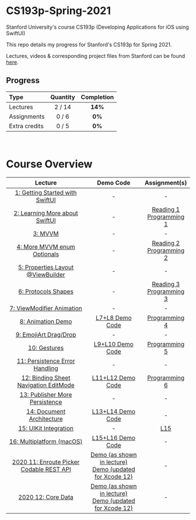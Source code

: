 # CS193p-Spring-2021

Stanford University's course CS193p (Developing Applications for iOS using SwiftUI)

This repo details my progress for Stanford's CS193p for Spring 2021.

Lectures, videos & corresponding project files from Stanford can be found [here](https://cs193p.sites.stanford.edu).

## Progress
Type                                | Quantity  | Completion
:---                                |  :---:  |   :---:
Lectures                            | 2 / 14 |  **14%**
Assignments                         |  0 / 6  | **0%**
Extra credits                       |  0 / 5  | **0%**

<br>

# Course Overview
| Lecture | Demo Code | Assignment(s)
| :-----: | :-------: | :-----------:
| [1: Getting Started with SwiftUI](https://youtu.be/bqu6BquVi2M) | - | - |
| [2: Learning More about SwiftUI](https://youtu.be/3lahkdHEhW8) | - |[Reading 1](https://cs193p.sites.stanford.edu/sites/g/files/sbiybj16636/files/media/file/reading_1.pdf)<br>[Programming 1](https://cs193p.sites.stanford.edu/sites/g/files/sbiybj16636/files/media/file/assignment_1.pdf) |
| [3: MVVM](https://youtu.be/--qKOhdgJAs) | - | - |
| [4: More MVVM enum Optionals](https://youtu.be/oWZOFSYS5GE) | - | [Reading 2](https://cs193p.sites.stanford.edu/sites/g/files/sbiybj16636/files/media/file/Reading%202.pdf)<br>[Programming 2](https://cs193p.sites.stanford.edu/sites/g/files/sbiybj16636/files/media/file/Assignment%202.pdf)|
| [5: Properties Layout @ViewBuilder](https://www.youtube.com/watch?v=ayQl_F_uMS4) | - | - |
| [6: Protocols Shapes](https://www.youtube.com/watch?v=Og9gXZpbKWo) | - | [Reading 3](https://cs193p.sites.stanford.edu/sites/g/files/sbiybj16636/files/media/file/reading_3_0.pdf)<br>[Programming 3](https://cs193p.sites.stanford.edu/sites/g/files/sbiybj16636/files/media/file/assignment_3_0.pdf) |
| [7: ViewModifier Animation](https://youtu.be/PoeaUMGAx6c) | - | - |
| [8: Animation Demo](https://youtu.be/-N1UR7Y105g) | [L7+L8 Demo Code](https://web.stanford.edu/class/cs193p/Spring2021/MemorizeL8.zip) | [Programming 4](https://cs193p.sites.stanford.edu/sites/g/files/sbiybj16636/files/media/file/assignment_4_0.pdf) |
| [9: EmojiArt Drag/Drop](https://youtu.be/eNS5EzgK3lY) | - | - |
| [10: Gestures](https://youtu.be/iszjyoo3SYI) | [L9+L10 Demo Code](https://web.stanford.edu/class/cs193p/Spring2021/EmojiArtL10.zip) | [Programming 5](https://cs193p.sites.stanford.edu/sites/g/files/sbiybj16636/files/media/file/assignment_5_0.pdf) |
| [11: Persistence Error Handling](https://youtu.be/pT5yiBu2xbU) |  - | - |
| [12: Binding Sheet Navigation EditMode](https://youtu.be/s3tMkz1clOA) | [L11+L12 Demo Code](https://web.stanford.edu/class/cs193p/Spring2021/EmojiArtL12.zip) | [Programming 6](https://cs193p.sites.stanford.edu/sites/g/files/sbiybj16636/files/media/file/assignment_6.pdf) |
| [13: Publisher More Persistence](https://youtu.be/wX3ruVLlWPg) | - | - |
| [14: Document Architecture](https://youtu.be/Ou25reI71zU) | [L13+L14 Demo Code](https://web.stanford.edu/class/cs193p/Spring2021/EmojiArtL14.zip) | - |
| [15: UIKit Integration](https://youtu.be/ba7sJ74vDtA) | - | [L15](https://github.com/skkimeo/CS193p-Spring2021/tree/main/Follow-along-codes/Lecture15) | - |
| [16: Multiplatform (macOS)](https://youtu.be/At6M7nUQ09E) | [L15+L16 Demo Code](https://web.stanford.edu/class/cs193p/Spring2021/EmojiArtL16.zip)| - |
| [2020 11: Enroute Picker Codable REST API](https://youtu.be/fCfC6m7XUew) | [Demo (as shown in lecture)](https://web.stanford.edu/class/cs193p/Spring2020/EnrouteL11.zip)<br>[Demo (updated for Xcode 12)](https://web.stanford.edu/class/cs193p/Spring2021/EnrouteL11.Xcode12.zip) | - |
| [2020 12: Core Data](https://youtu.be/yOhyOpXvaec) | [Demo (as shown in lecture)](https://web.stanford.edu/class/cs193p/Spring2020/EnrouteL12.zip)<br>[Demo (updated for Xcode 12)](https://web.stanford.edu/class/cs193p/Spring2021/EnrouteL12.Xcode12.zip) | - |
